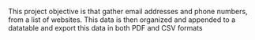This project objective is that gather email addresses and phone numbers, from a list of websites. This 
data is then organized and appended to a datatable and export this data in both PDF and CSV formats
